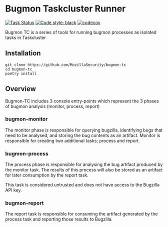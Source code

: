 # Bugmon Taskcluster Runner
[![Task Status](https://community-tc.services.mozilla.com/api/github/v1/repository/MozillaSecurity/bugmon-tc/master/badge.svg)](https://community-tc.services.mozilla.com/api/github/v1/repository/MozillaSecurity/bugmon-tc/master/latest)
[![Code style: black](https://img.shields.io/badge/code%20style-black-000000.svg)](https://github.com/psf/black)
[![codecov](https://codecov.io/gh/MozillaSecurity/bugmon_tc/branch/master/graph/badge.svg)](https://codecov.io/gh/MozillaSecurity/bugmon_tc)

Bugmon TC is a series of tools for running bugmon processes as isolated tasks in Taskcluster

## Installation
```shell script
git clone https://github.com/MozillaSecurity/bugmon-tc
cd bugmon-tc
poetry install
```

## Overview
Bugmon-TC includes 3 console entry-points which represent the 3 phases of bugmon analysis (monitor, process, report)

### bugmon-monitor
The monitor phase is responsible for querying bugzilla, identifying bugs that need to be analysed, and storing the bug contents as an artifact.  Monitor is responsible for creating two additional tasks; process and report.

### bugmon-process
The process phase is responsible for analysing the bug artifact produced by the monitor task.  The results of this process will also be stored as an artifact for later consumption by the report task.  

This task is considered untrusted and does not have access to the Bugzilla API key.

### bugmon-report
The report task is responsible for consuming the artifact generated by the process task and reporting those results to Bugzilla.
